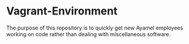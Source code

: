 Vagrant-Environment
===================

The purpose of this repository is to quickly get new Ayamel employees working on code rather than dealing with miscellaneous software.
